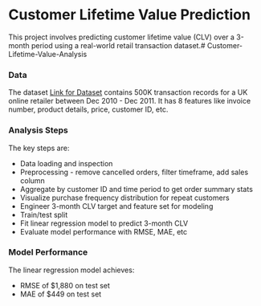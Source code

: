 # Customer Lifetime Value Prediction
This project involves predicting customer lifetime value (CLV) over a 3-month period using a real-world retail transaction dataset.# Customer-Lifetime-Value-Analysis

### Data
The dataset [Link for Dataset]([url](https://www.kaggle.com/datasets/carrie1/ecommerce-data/)) contains 500K transaction records for a UK online retailer between Dec 2010 - Dec 2011. It has 8 features like invoice number, product details, price, customer ID, etc.

### Analysis Steps
The key steps are:

* Data loading and inspection
* Preprocessing - remove cancelled orders, filter timeframe, add sales column
* Aggregate by customer ID and time period to get order summary stats
* Visualize purchase frequency distribution for repeat customers
* Engineer 3-month CLV target and feature set for modeling
* Train/test split
* Fit linear regression model to predict 3-month CLV
* Evaluate model performance with RMSE, MAE, etc

### Model Performance
The linear regression model achieves:

* RMSE of $1,880 on test set
* MAE of $449 on test set
